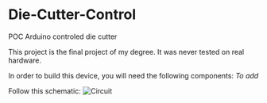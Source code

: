 # Die-Cutter-Control
POC Arduino controled die cutter

This project is the final project of my degree.
It was never tested on real hardware.

In order to build this device, you will need the following components:
*To add*

Follow this schematic:
![Circuit](https://user-images.githubusercontent.com/23010906/155217779-efa8081b-6a7f-4ec9-9227-a7538324a798.PNG)



